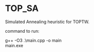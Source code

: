 # TOP_SA
Simulated Annealing heuristic for TOPTW. 

command to run:

g++ -O3 .\main.cpp -o main
<br>
main.exe
